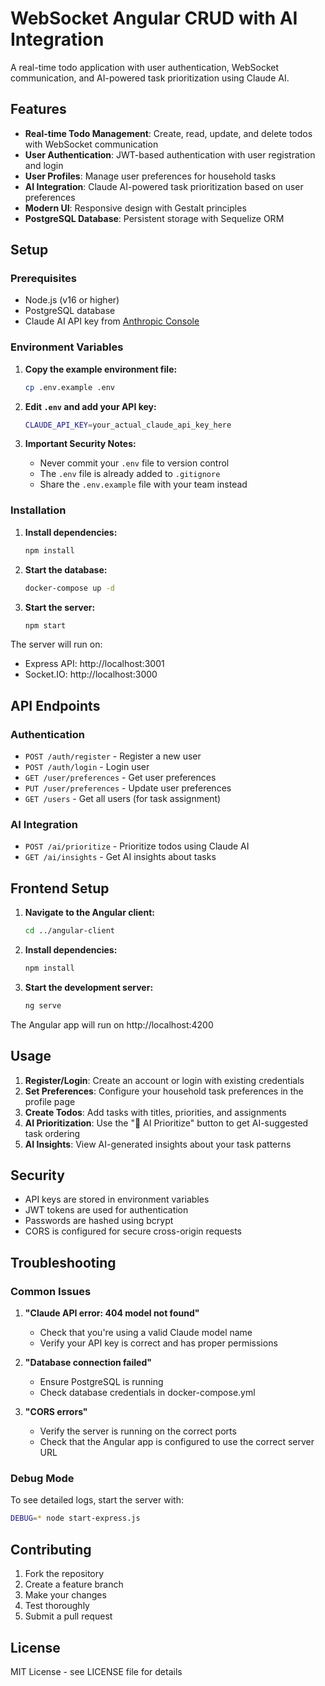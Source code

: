 # WebSocket Angular CRUD with AI Integration

A real-time todo application with user authentication, WebSocket communication, and AI-powered task prioritization using Claude AI.

## Features

- **Real-time Todo Management**: Create, read, update, and delete todos with WebSocket communication
- **User Authentication**: JWT-based authentication with user registration and login
- **User Profiles**: Manage user preferences for household tasks
- **AI Integration**: Claude AI-powered task prioritization based on user preferences
- **Modern UI**: Responsive design with Gestalt principles
- **PostgreSQL Database**: Persistent storage with Sequelize ORM

## Setup

### Prerequisites

- Node.js (v16 or higher)
- PostgreSQL database
- Claude AI API key from [Anthropic Console](https://console.anthropic.com/)

### Environment Variables

1. **Copy the example environment file:**
   ```bash
   cp .env.example .env
   ```

2. **Edit `.env` and add your API key:**
   ```bash
   CLAUDE_API_KEY=your_actual_claude_api_key_here
   ```

3. **Important Security Notes:**
   - Never commit your `.env` file to version control
   - The `.env` file is already added to `.gitignore`
   - Share the `.env.example` file with your team instead

### Installation

1. **Install dependencies:**
   ```bash
   npm install
   ```

2. **Start the database:**
   ```bash
   docker-compose up -d
   ```

3. **Start the server:**
   ```bash
   npm start
   ```

The server will run on:
- Express API: http://localhost:3001
- Socket.IO: http://localhost:3000

## API Endpoints

### Authentication
- `POST /auth/register` - Register a new user
- `POST /auth/login` - Login user
- `GET /user/preferences` - Get user preferences
- `PUT /user/preferences` - Update user preferences
- `GET /users` - Get all users (for task assignment)

### AI Integration
- `POST /ai/prioritize` - Prioritize todos using Claude AI
- `GET /ai/insights` - Get AI insights about tasks

## Frontend Setup

1. **Navigate to the Angular client:**
   ```bash
   cd ../angular-client
   ```

2. **Install dependencies:**
   ```bash
   npm install
   ```

3. **Start the development server:**
   ```bash
   ng serve
   ```

The Angular app will run on http://localhost:4200

## Usage

1. **Register/Login**: Create an account or login with existing credentials
2. **Set Preferences**: Configure your household task preferences in the profile page
3. **Create Todos**: Add tasks with titles, priorities, and assignments
4. **AI Prioritization**: Use the "🤖 AI Prioritize" button to get AI-suggested task ordering
5. **AI Insights**: View AI-generated insights about your task patterns

## Security

- API keys are stored in environment variables
- JWT tokens are used for authentication
- Passwords are hashed using bcrypt
- CORS is configured for secure cross-origin requests

## Troubleshooting

### Common Issues

1. **"Claude API error: 404 model not found"**
   - Check that you're using a valid Claude model name
   - Verify your API key is correct and has proper permissions

2. **"Database connection failed"**
   - Ensure PostgreSQL is running
   - Check database credentials in docker-compose.yml

3. **"CORS errors"**
   - Verify the server is running on the correct ports
   - Check that the Angular app is configured to use the correct server URL

### Debug Mode

To see detailed logs, start the server with:
```bash
DEBUG=* node start-express.js
```

## Contributing

1. Fork the repository
2. Create a feature branch
3. Make your changes
4. Test thoroughly
5. Submit a pull request

## License

MIT License - see LICENSE file for details
